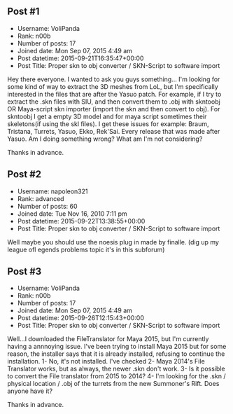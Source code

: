 ## Post #1
- Username: VoliPanda
- Rank: n00b
- Number of posts: 17
- Joined date: Mon Sep 07, 2015 4:49 am
- Post datetime: 2015-09-21T16:35:47+00:00
- Post Title: Proper skn to obj converter / SKN-Script to software import

Hey there everyone. I wanted to ask you guys something...
I'm looking for some kind of way to extract the 3D meshes from LoL, but I'm specifically interested in the files that are after the Yasuo patch. For example, if I try to extract the .skn files with SIU, and then convert them to .obj with skntoobj OR Maya-script skn importer (import the skn and then convert to obj). For skntoobj I get a empty 3D model and for maya script sometimes their skeletons(if using the skl files). I get these issues for example: Braum, Tristana, Turrets, Yasuo, Ekko, Rek'Sai. Every release that was made after Yasuo.
Am I doing something wrong? What am I'm not considering?

Thanks in advance.
## Post #2
- Username: napoleon321
- Rank: advanced
- Number of posts: 60
- Joined date: Tue Nov 16, 2010 7:11 pm
- Post datetime: 2015-09-22T13:38:55+00:00
- Post Title: Proper skn to obj converter / SKN-Script to software import

Well maybe you should use the noesis plug in made by finalle. (dig up my league ofl egends problems topic it's in this subforum)
## Post #3
- Username: VoliPanda
- Rank: n00b
- Number of posts: 17
- Joined date: Mon Sep 07, 2015 4:49 am
- Post datetime: 2015-09-26T12:15:43+00:00
- Post Title: Proper skn to obj converter / SKN-Script to software import

Well...I downloaded the FileTranslator for Maya 2015, but I'm currently having a annnoying issue. I've been trying to install Maya 2015 but for some reason, the installer says that it is already installed, refusing to continue the installation.
1- No, it's not installed. I've checked
2- Maya 2014's File Translator works, but as always, the newer .skn don't work.
3- Is it possible to convert the File translator from 2015 to 2014?
4- I'm looking for the .skn / physical location / .obj of the turrets from the new Summoner's Rift. Does anyone have it?

Thanks in advance.
